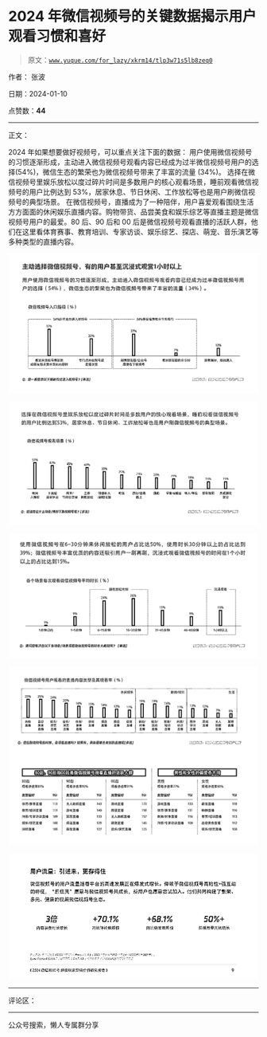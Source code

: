 # 2024 年微信视频号的关键数据揭示用户观看习惯和喜好

> 原文：[`www.yuque.com/for_lazy/xkrm14/tlp3w71s5lb8zeq0`](https://www.yuque.com/for_lazy/xkrm14/tlp3w71s5lb8zeq0)

作者： 张波

日期：2024-01-10

点赞数：**44**

* * *

正文：

2024 年如果想要做好视频号，可以重点关注下面的数据：
用户使用微信视频号的习惯逐渐形成，主动进入微信视频号观看内容已经成为过半微信视频号用户的选择(54%)，微信生态的繁荣也为微信视频号带来了丰富的流量
(34%)。
选择在微信视频号里娱乐放松以度过碎片时间是多数用户的核心观看场景，睡前观看微信视频号的用户比例达到 53%，居家休息、节日休闲、工作放松等也是用户刷微信视频号的典型场景。
在微信视频号，直播成为了一种陪伴，用户喜爱观看围绕生活方方面面的休闲娱乐直播内容。购物带货、品尝美食和娱乐综艺等直播主题是微信视频号用户的最爱。80 后、90 后和 00 后是微信视频号观看直播的活跃人群，他们在这里看体育赛事、教育培训、专家访谈、娱乐综艺、探店、萌宠、音乐演艺等多种类型的直播内容。

![](img/62d1bbf8e0f5e66dd34207698e7026b5.png)

![](img/947df0355ced8148e8c5c20ac6fc8fa0.png)

![](img/296cea22d098214e4519a79ab2edf60c.png)

![](img/6d8ebac20648bf3a39d91216f2434875.png)

![](img/19a08a7da4c45a00998f0ef3a0ac8e38.png)

* * *

评论区：

* * *

公众号搜索，懒人专属群分享